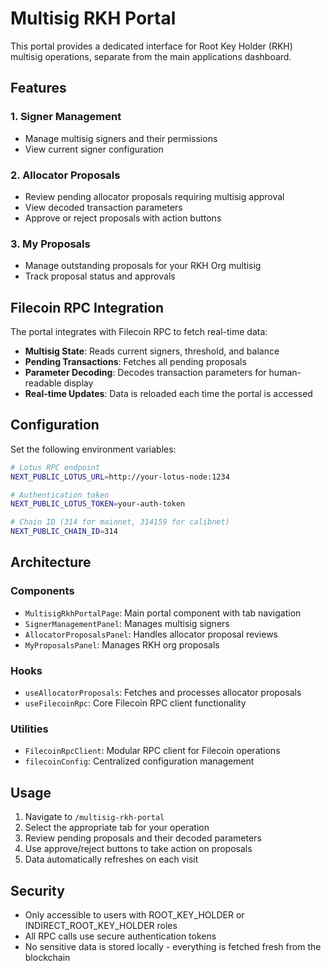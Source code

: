 # Multisig RKH Portal

This portal provides a dedicated interface for Root Key Holder (RKH) multisig operations, separate from the main applications dashboard.

## Features

### 1. Signer Management
- Manage multisig signers and their permissions
- View current signer configuration

### 2. Allocator Proposals  
- Review pending allocator proposals requiring multisig approval
- View decoded transaction parameters
- Approve or reject proposals with action buttons

### 3. My Proposals
- Manage outstanding proposals for your RKH Org multisig
- Track proposal status and approvals

## Filecoin RPC Integration

The portal integrates with Filecoin RPC to fetch real-time data:

- **Multisig State**: Reads current signers, threshold, and balance
- **Pending Transactions**: Fetches all pending proposals
- **Parameter Decoding**: Decodes transaction parameters for human-readable display
- **Real-time Updates**: Data is reloaded each time the portal is accessed

## Configuration

Set the following environment variables:

```bash
# Lotus RPC endpoint
NEXT_PUBLIC_LOTUS_URL=http://your-lotus-node:1234

# Authentication token
NEXT_PUBLIC_LOTUS_TOKEN=your-auth-token

# Chain ID (314 for mainnet, 314159 for calibnet)
NEXT_PUBLIC_CHAIN_ID=314
```

## Architecture

### Components
- `MultisigRkhPortalPage`: Main portal component with tab navigation
- `SignerManagementPanel`: Manages multisig signers
- `AllocatorProposalsPanel`: Handles allocator proposal reviews
- `MyProposalsPanel`: Manages RKH org proposals

### Hooks
- `useAllocatorProposals`: Fetches and processes allocator proposals
- `useFilecoinRpc`: Core Filecoin RPC client functionality

### Utilities
- `FilecoinRpcClient`: Modular RPC client for Filecoin operations
- `filecoinConfig`: Centralized configuration management

## Usage

1. Navigate to `/multisig-rkh-portal`
2. Select the appropriate tab for your operation
3. Review pending proposals and their decoded parameters
4. Use approve/reject buttons to take action on proposals
5. Data automatically refreshes on each visit

## Security

- Only accessible to users with ROOT_KEY_HOLDER or INDIRECT_ROOT_KEY_HOLDER roles
- All RPC calls use secure authentication tokens
- No sensitive data is stored locally - everything is fetched fresh from the blockchain
